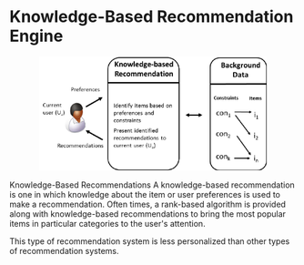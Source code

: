 # Knowledge-Based Recommendation Engine

<p align="center">

  <img src="KBR-dataflow.png" width ='400'> 

</p>



Knowledge-Based Recommendations
A knowledge-based recommendation is one in which knowledge about the item or user preferences is used to make a recommendation. Often times, a rank-based algorithm is provided along with knowledge-based recommendations to bring the most popular items in particular categories to the user's attention.

This type of recommendation system is less personalized than other types of recommendation systems. 
